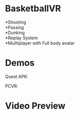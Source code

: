 # BasketballVR
*Shooting  
*Passing  
*Dunking  
*Replay System  
*Muiltiplayer with Full body avatar  

# Demos
Quest APK: 

PCVR: 

# Video Preview  

